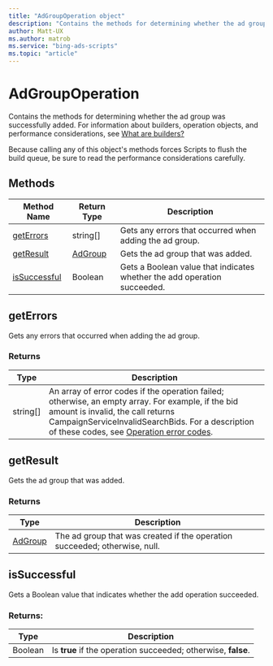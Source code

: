 ```yaml
---
title: "AdGroupOperation object"
description: "Contains the methods for determining whether the ad group was successfully added."
author: Matt-UX
ms.author: matrob
ms.service: "bing-ads-scripts"
ms.topic: "article"
---
```


# AdGroupOperation

Contains the methods for determining whether the ad group was successfully added. For information about builders, operation objects, and performance considerations, see [What are builders?](../concepts/builders.md)

Because calling any of this object's methods forces Scripts to flush the build queue, be sure to read the performance considerations carefully.


## Methods
|Method Name|Return Type|Description|
|-|-|-
[getErrors](#geterrors)|string[]|Gets any errors that occurred when adding the ad group.
[getResult](#getresult)|[AdGroup](./AdGroup.md)|Gets the ad group that was added.
[isSuccessful](#issuccessful)|Boolean|Gets a Boolean value that indicates whether the add operation succeeded.

## <a name="geterrors"></a>getErrors
Gets any errors that occurred when adding the ad group.

### Returns
|Type|Description|
|-|-
string[]|An array of error codes if the operation failed; otherwise, an empty array. For example, if the bid amount is invalid, the call returns CampaignServiceInvalidSearchBids. For a description of these codes, see [Operation error codes](/advertising/guides/operation-error-codes).

## <a name="getresult"></a>getResult
Gets the ad group that was added.

### Returns
|Type|Description|
|-|-
[AdGroup](./AdGroup.md)|The ad group that was created if the operation succeeded; otherwise, null.

## <a name="issuccessful"></a>isSuccessful
Gets a Boolean value that indicates whether the add operation succeeded.

### Returns:
|Type|Description|
|-|-
Boolean|Is **true** if the operation succeeded; otherwise, **false**.

